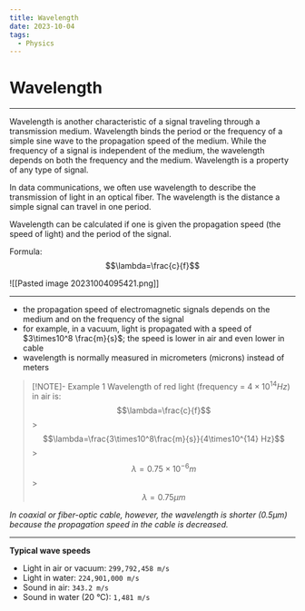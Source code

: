 ```yaml
---
title: Wavelength
date: 2023-10-04
tags:
  - Physics
---
```


# Wavelength

---

Wavelength is another characteristic of a signal traveling through a transmission medium. Wavelength binds the period or the frequency of a simple sine wave to the propagation speed of the medium. While the frequency of a signal is independent of the medium, the wavelength depends on both the frequency and the medium. Wavelength is a property of any type of signal.

In data communications, we often use wavelength to describe the transmission of light in an optical fiber. The wavelength is the distance a simple signal can travel in one period.

Wavelength can be calculated if one is given the propagation speed (the speed of light) and the period of the signal.

Formula:
$$\lambda=\frac{c}{f}$$

![[Pasted image 20231004095421.png]]

---

- the propagation speed of electromagnetic signals depends on the medium and on the frequency of the signal
- for example, in a vacuum, light is propagated with a speed of $3\times10^8 \frac{m}{s}$; the speed is lower in air and even lower in cable
- wavelength is normally measured in micrometers (microns) instead of meters

> [!NOTE]- Example 1
> Wavelength of red light (frequency = $4\times10^{14} Hz)$ in air is:
> $$\lambda=\frac{c}{f}$$ > $$\lambda=\frac{3\times10^8\frac{m}{s}}{4\times10^{14} Hz}$$ > $$\lambda=0.75\times10^{-6}m$$ > $$\lambda=0.75\mu m$$

_In coaxial or fiber-optic cable, however, the wavelength is shorter ($0.5\mu m$) because the propagation speed in the cable is decreased._

---

**Typical wave speeds**

- Light in air or vacuum: `299,792,458 m/s`
- Light in water: `224,901,000 m/s`
- Sound in air: `343.2 m/s`
- Sound in water (20 °C): `1,481 m/s`
